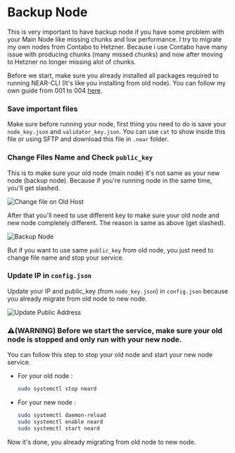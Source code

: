 # Backup Node

This is very important to have backup node if you have some problem with your Main Node like missing chunks and low performance. I try to migrate my own nodes from Contabo to Hetzner. Because i use Contabo have many issue with producing chunks (many missed chunks) and now after moving to Hetzner no longer missing alot of chunks.

Before we start, make sure you already installed all packages required to running NEAR-CLI (It's like you installing from old node). You can follow my own guide from 001 to 004 [here](https://github.com/yantodotid/testnet/tree/main/stakewars).

### Save important files

Make sure before running your node, first thing you need to do is save your `node_key.json` and `validator_key.json`. You can use `cat` to show inside this file or using SFTP and download this file in `.near` folder.

### Change Files Name and Check `public_key`

This is to make sure your old node (main node) it's not same as your new node (backup node). Because if you're running node in the same time, you'll get slashed.

![Change file on Old Host](https://user-images.githubusercontent.com/35837931/186651050-06e06104-7d8f-4ddd-988e-d7d17bccc98f.png)

After that you'll need to use different key to make sure your old node and new node completely different. The reason is same as above (get slashed).

![Backup Node](https://user-images.githubusercontent.com/35837931/186651549-3adcdb18-f5e1-45c0-a264-f228879b13a3.png)

But if you want to use same `public_key` from old node, you just need to change file name and stop your service.

### Update IP in `config.json`

Update your IP and public_key (from `node_key.json`) in `config.json` because you already migrate from old node to new node.

![Update Public Address](https://user-images.githubusercontent.com/35837931/186652273-c6b62f18-611a-437b-9d97-988792014c0e.png)

### :warning:(WARNING) Before we start the service, make sure your old node is stopped and only run with your new node.

You can follow this step to stop your old node and start your new node service.

- For your old node :

  ```bash
  sudo systemctl stop neard
  ```

- For your new node :

  ```bash
  sudo systemctl daemon-reload
  sudo systemctl enable neard
  sudo systemctl start neard
  ```

Now it's done, you already migrating from old node to new node.
